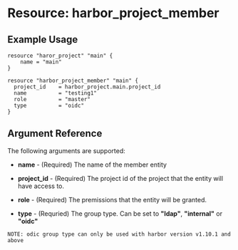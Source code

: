 # Resource: harbor_project_member

## Example Usage
```
resource "haror_project" "main" {
    name = "main"
}

resource "harbor_project_member" "main" {
  project_id    = harbor_project.main.project_id
  name          = "testing1"
  role          = "master"
  type          = "oidc"
}

```

## Argument Reference
The following arguments are supported:

* **name** - (Required) The name of the member entity

* **project_id** - (Required) The project id of the project that the entity will have access to.

* **role** - (Required) The premissions that the entity will be granted.

* **type** - (Requried) The group type.  Can be set to **"ldap"**, **"internal"** or **"oidc"** 

`NOTE: odic group type can only be used with harbor version v1.10.1 and above`